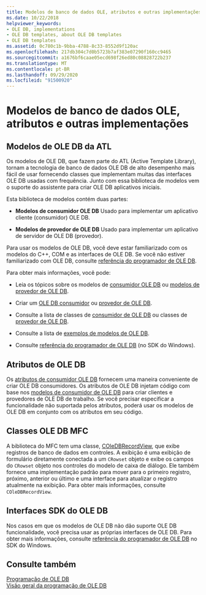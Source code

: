 ```yaml
---
title: Modelos de banco de dados OLE, atributos e outras implementações
ms.date: 10/22/2018
helpviewer_keywords:
- OLE DB, implementations
- OLE DB templates, about OLE DB templates
- OLE DB templates
ms.assetid: 0c780c1b-9bba-4788-8c33-8552d9f120ac
ms.openlocfilehash: 217db304c7d0b5723b7af383e07290f160cc9465
ms.sourcegitcommit: a1676bf6caae05ecd698f26ed80c08828722b237
ms.translationtype: MT
ms.contentlocale: pt-BR
ms.lasthandoff: 09/29/2020
ms.locfileid: "91500920"
---
```

# <a name="ole-db-templates-attributes-and-other-implementations"></a>Modelos de banco de dados OLE, atributos e outras implementações

## <a name="atl-ole-db-templates"></a>Modelos de OLE DB da ATL

Os modelos de OLE DB, que fazem parte do ATL (Active Template Library), tornam a tecnologia de banco de dados OLE DB de alto desempenho mais fácil de usar fornecendo classes que implementam muitas das interfaces OLE DB usadas com frequência. Junto com essa biblioteca de modelos vem o suporte do assistente para criar OLE DB aplicativos iniciais.

Esta biblioteca de modelos contém duas partes:

- **Modelos de consumidor OLE DB** Usado para implementar um aplicativo cliente (consumidor) OLE DB.

- **Modelos de provedor de OLE DB** Usado para implementar um aplicativo de servidor de OLE DB (provedor).

Para usar os modelos de OLE DB, você deve estar familiarizado com os modelos do C++, COM e as interfaces de OLE DB. Se você não estiver familiarizado com OLE DB, consulte [referência do programador de OLE DB](/sql/connect/oledb/ole-db/oledb-driver-for-sql-server-programming).

Para obter mais informações, você pode:

- Leia os tópicos sobre os modelos de [consumidor OLE DB](../../data/oledb/ole-db-consumer-templates-cpp.md) ou [modelos de provedor de OLE DB](../../data/oledb/ole-db-provider-templates-cpp.md).

- Criar um [OLE DB consumidor](../../data/oledb/creating-an-ole-db-consumer.md) ou [provedor de OLE DB](../../data/oledb/creating-an-ole-db-provider.md).

- Consulte a lista de classes de [consumidor de OLE DB](../../data/oledb/ole-db-consumer-templates-reference.md) ou classes de [provedor de OLE DB](../../data/oledb/ole-db-provider-templates-reference.md).

- Consulte a lista de [exemplos de modelos de OLE DB](https://github.com/Microsoft/VCSamples/tree/master/VC2010Samples/ATL/OLEDB).

- Consulte [referência do programador de OLE DB](/sql/connect/oledb/ole-db/oledb-driver-for-sql-server-programming) (no SDK do Windows).

## <a name="ole-db-attributes"></a>Atributos de OLE DB

Os [atributos de consumidor OLE DB](../../windows/attributes/ole-db-consumer-attributes.md) fornecem uma maneira conveniente de criar OLE DB consumidores. Os atributos de OLE DB injetam código com base nos [modelos de consumidor de OLE DB](../../data/oledb/ole-db-consumer-templates-reference.md) para criar clientes e provedores de OLE DB de trabalho. Se você precisar especificar a funcionalidade não suportada pelos atributos, poderá usar os modelos de OLE DB em conjunto com os atributos em seu código.

## <a name="mfc-ole-db-classes"></a>Classes OLE DB MFC

A biblioteca do MFC tem uma classe, [COleDBRecordView](../../mfc/reference/coledbrecordview-class.md), que exibe registros de banco de dados em controles. A exibição é uma exibição de formulário diretamente conectada a um `CRowset` objeto e exibe os campos do `CRowset` objeto nos controles do modelo de caixa de diálogo. Ele também fornece uma implementação padrão para mover para o primeiro registro, próximo, anterior ou último e uma interface para atualizar o registro atualmente na exibição. Para obter mais informações, consulte `COleDBRecordView`.

## <a name="ole-db-sdk-interfaces"></a>Interfaces SDK do OLE DB

Nos casos em que os modelos de OLE DB não dão suporte OLE DB funcionalidade, você precisa usar as próprias interfaces de OLE DB. Para obter mais informações, consulte [referência do programador de OLE DB](/sql/connect/oledb/ole-db/oledb-driver-for-sql-server-programming) no SDK do Windows.

## <a name="see-also"></a>Consulte também

[Programação de OLE DB](../../data/oledb/ole-db-programming.md)<br/>
[Visão geral da programação de OLE DB](../../data/oledb/ole-db-programming-overview.md)
